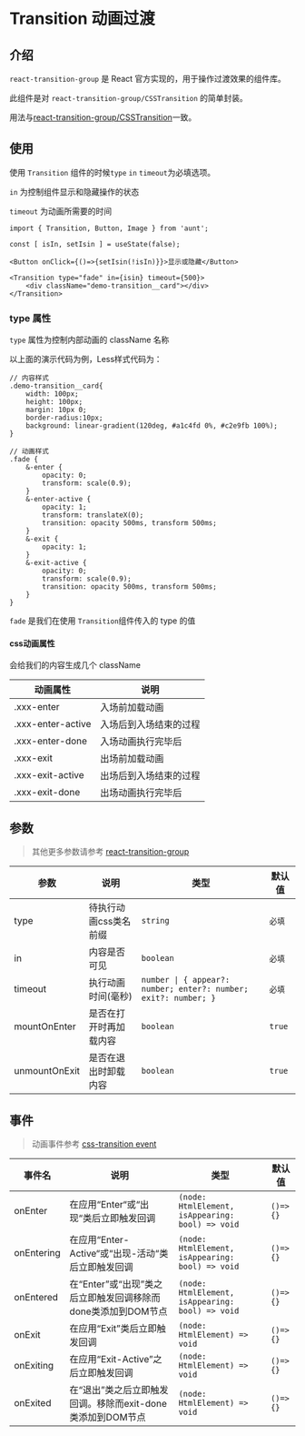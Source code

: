 # Transition 动画过渡
<code hidden src="./demos/demo.tsx" ></code>

## 介绍
`react-transition-group` 是 React 官方实现的，用于操作过渡效果的组件库。

此组件是对 `react-transition-group/CSSTransition` 的简单封装。

用法与[react-transition-group/CSSTransition](https://reactcommunity.org/react-transition-group/css-transition)一致。

## 使用
使用 `Transition` 组件的时候`type` `in` `timeout`为必填选项。

`in` 为控制组件显示和隐藏操作的状态

`timeout` 为动画所需要的时间

```tsx
import { Transition, Button, Image } from 'aunt';

const [ isIn, setIsin ] = useState(false);

<Button onClick={()=>{setIsin(!isIn)}}>显示或隐藏</Button>

<Transition type="fade" in={isin} timeout={500}>
    <div className="demo-transition__card"></div>
</Transition>
```

### type 属性
`type` 属性为控制内部动画的 className 名称

以上面的演示代码为例，Less样式代码为：
```less
// 内容样式
.demo-transition__card{
    width: 100px; 
    height: 100px;
    margin: 10px 0;
    border-radius:10px;
    background: linear-gradient(120deg, #a1c4fd 0%, #c2e9fb 100%);
}

// 动画样式
.fade {
    &-enter {
        opacity: 0;
        transform: scale(0.9);
    }
    &-enter-active {
        opacity: 1;
        transform: translateX(0);
        transition: opacity 500ms, transform 500ms;
    }
    &-exit {
        opacity: 1;
    }
    &-exit-active {
        opacity: 0;
        transform: scale(0.9);
        transition: opacity 500ms, transform 500ms;
    }
}
```

`fade` 是我们在使用 `Transition`组件传入的 type 的值

#### css动画属性

会给我们的内容生成几个 className 

| 动画属性          | 说明                   |
| ----------------- | ---------------------- |
| .xxx-enter        | 入场前加载动画         |
| .xxx-enter-active | 入场后到入场结束的过程 |
| .xxx-enter-done   | 入场动画执行完毕后     |
| .xxx-exit         | 出场前加载动画         |
| .xxx-exit-active  | 出场后到入场结束的过程 |
| .xxx-exit-done    | 出场动画执行完毕后     |

## 参数
> 其他更多参数请参考 [react-transition-group](https://reactcommunity.org/react-transition-group/transition)

| 参数 | 说明 | 类型 | 默认值 | 
| ---- | ---- | ---- | ------ |
| type |   待执行动画css类名前缀   |       `string`    |`必填`   |
| in | 内容是否可见 |   `boolean`  |`必填` |
| timeout | 执行动画时间(毫秒) |     `number \| { appear?: number; enter?: number; exit?: number; }`  |`必填` |
| mountOnEnter | 是否在打开时再加载内容 |   `boolean` |`true` |
| unmountOnExit | 是否在退出时卸载内容 |   `boolean` |`true`|


## 事件
> 动画事件参考 [css-transition event](https://reactcommunity.org/react-transition-group/css-transition#CSSTransition-prop-onEnter)

| 事件名 | 说明 |  类型 | 默认值 |
| ---- | ---- | ---- | ------ |
|onEnter|在应用“Enter“或“出现“类后立即触发回调|  `(node: HtmlElement, isAppearing: bool) => void` | `()=>{}` |
|onEntering|在应用“Enter-Active“或“出现-活动“类后立即触发回调|  `(node: HtmlElement, isAppearing: bool) => void` |`()=>{}` |
|onEntered|在“Enter”或“出现”类之后立即触发回调移除而done类添加到DOM节点|  `(node: HtmlElement, isAppearing: bool) => void` |`()=>{}` |
|onExit|在应用“Exit”类后立即触发回调|  `(node: HtmlElement) => void` |`()=>{}` |
|onExiting|在应用“Exit-Active”之后立即触发回调|  `(node: HtmlElement) => void` |`()=>{}` |
|onExited|在“退出”类之后立即触发回调。移除而exit-done类添加到DOM节点|  `(node: HtmlElement) => void` |`()=>{}` |
